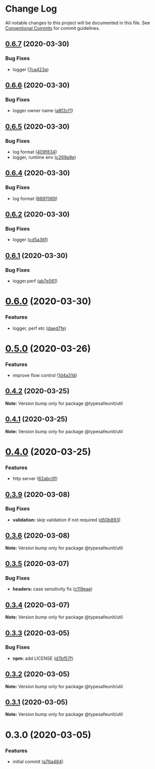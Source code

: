# Change Log

All notable changes to this project will be documented in this file.
See [Conventional Commits](https://conventionalcommits.org) for commit guidelines.

## [0.6.7](https://github.com/izatop/typesafeunit/compare/v0.6.6...v0.6.7) (2020-03-30)


### Bug Fixes

* logger ([7ca423a](https://github.com/izatop/typesafeunit/commit/7ca423a085a38d524f1a5f0c2545ff95071367ad))





## [0.6.6](https://github.com/izatop/typesafeunit/compare/v0.6.5...v0.6.6) (2020-03-30)


### Bug Fixes

* logger owner name ([a8f2cf1](https://github.com/izatop/typesafeunit/commit/a8f2cf1ce886f6e5f376f652a7a1d5e1922391a6))





## [0.6.5](https://github.com/izatop/typesafeunit/compare/v0.6.4...v0.6.5) (2020-03-30)


### Bug Fixes

* log format ([409f834](https://github.com/izatop/typesafeunit/commit/409f834e428900d4088755fdbfcc2cc1614afaca))
* logger, runtime env ([c269a9e](https://github.com/izatop/typesafeunit/commit/c269a9e1f28f191b05655f4d0d26b9b4ea7624f6))





## [0.6.4](https://github.com/izatop/typesafeunit/compare/v0.6.3...v0.6.4) (2020-03-30)


### Bug Fixes

* log format ([8697069](https://github.com/izatop/typesafeunit/commit/86970698f70363b24478e3b1320c738d0b5fbbdc))





## [0.6.2](https://github.com/izatop/typesafeunit/compare/v0.6.1...v0.6.2) (2020-03-30)


### Bug Fixes

* logger ([cd5a36f](https://github.com/izatop/typesafeunit/commit/cd5a36fee0664015c99daab0f65f0f14d2409fcd))





## [0.6.1](https://github.com/izatop/typesafeunit/compare/v0.6.0...v0.6.1) (2020-03-30)


### Bug Fixes

* logger.perf ([ab7e561](https://github.com/izatop/typesafeunit/commit/ab7e561e3e9824a38749d1775abb7e39ec27024f))





# [0.6.0](https://github.com/izatop/typesafeunit/compare/v0.5.2...v0.6.0) (2020-03-30)


### Features

* logger, perf etc ([daed7fe](https://github.com/izatop/typesafeunit/commit/daed7fe86ea6e9cb3bd90830a77167e6f9e21755))





# [0.5.0](https://github.com/izatop/typesafeunit/compare/v0.4.6...v0.5.0) (2020-03-26)


### Features

* improve flow control ([1d4a31d](https://github.com/izatop/typesafeunit/commit/1d4a31da7b1801fa7eb66e5a7b699a1b79cede2b))





## [0.4.2](https://github.com/izatop/typesafeunit/compare/v0.4.1...v0.4.2) (2020-03-25)

**Note:** Version bump only for package @typesafeunit/util





## [0.4.1](https://github.com/izatop/typesafeunit/compare/v0.4.0...v0.4.1) (2020-03-25)

**Note:** Version bump only for package @typesafeunit/util





# [0.4.0](https://github.com/izatop/typesafeunit/compare/v0.3.9...v0.4.0) (2020-03-25)


### Features

* http server ([62abc0f](https://github.com/izatop/typesafeunit/commit/62abc0f20cfefac0a7d5fa6bc91c030719d5e9a8))





## [0.3.9](https://github.com/izatop/typesafeunit/compare/v0.3.8...v0.3.9) (2020-03-08)


### Bug Fixes

* **validation:** skip validation if not required ([d50b893](https://github.com/izatop/typesafeunit/commit/d50b8936a26445b3e098fad01a8c6b0d23933081))





## [0.3.6](https://github.com/izatop/typesafeunit/compare/v0.3.5...v0.3.6) (2020-03-08)

**Note:** Version bump only for package @typesafeunit/util





## [0.3.5](https://github.com/izatop/typesafeunit/compare/v0.3.4...v0.3.5) (2020-03-07)


### Bug Fixes

* **headers:** case sensitivity fix ([c119eae](https://github.com/izatop/typesafeunit/commit/c119eae6fb96fba11f27c260f130b351addc34fa))





## [0.3.4](https://github.com/izatop/typesafeunit/compare/v0.3.3...v0.3.4) (2020-03-07)

**Note:** Version bump only for package @typesafeunit/util





## [0.3.3](https://github.com/izatop/typesafeunit/compare/v0.3.2...v0.3.3) (2020-03-05)


### Bug Fixes

* **npm:** add LICENSE ([d7bf57f](https://github.com/izatop/typesafeunit/commit/d7bf57fe2dcb9f83cc4a570c99fafcb5e318bdd4))





## [0.3.2](https://github.com/izatop/typesafeunit/compare/v0.3.1...v0.3.2) (2020-03-05)

**Note:** Version bump only for package @typesafeunit/util





## [0.3.1](https://github.com/izatop/typesafeunit/compare/v0.3.0...v0.3.1) (2020-03-05)

**Note:** Version bump only for package @typesafeunit/util





# 0.3.0 (2020-03-05)


### Features

* initial commit ([a76a484](https://github.com/izatop/typesafeunit/commit/a76a4849282c382311f4d0cb9f9bd66a10bcceaa))
